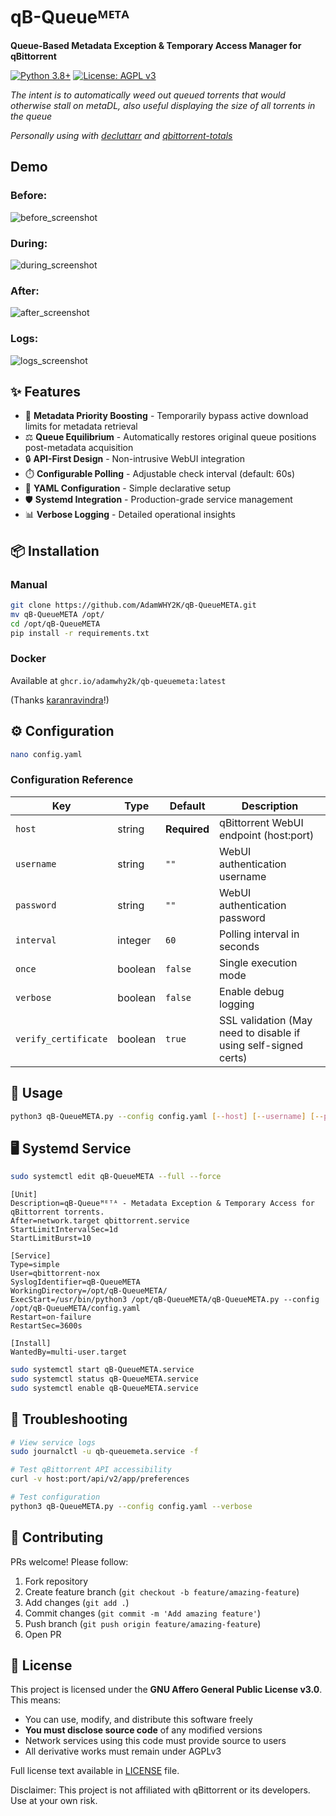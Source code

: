 # qB-Queueᴹᴱᵀᴬ
**Queue-Based Metadata Exception & Temporary Access Manager for qBittorrent**

[![Python 3.8+](https://img.shields.io/badge/python-3.8%2B-blue.svg)](https://www.python.org/)
[![License: AGPL v3](https://img.shields.io/badge/License-AGPL%20v3-blue.svg)](https://www.gnu.org/licenses/agpl-3.0)

*The intent is to automatically weed out queued torrents that would otherwise stall on metaDL, also useful displaying the size of all torrents in the queue*

*Personally using with [decluttarr](https://github.com/ManiMatter/decluttarr/) and [qbittorrent-totals](https://github.com/KaiStarkk/qbittorrent-totals)*

## Demo
### Before:
![before_screenshot](https://github.com/user-attachments/assets/a913808b-5a02-4916-ba6b-2d45fc6dfb6f)
### During:
![during_screenshot](https://github.com/user-attachments/assets/f0ebe124-a72f-4288-b6bf-0fca56042c94)
### After:
![after_screenshot](https://github.com/user-attachments/assets/ec0fcf37-d352-4632-ad8a-23f2e9e6ff9c)
### Logs:
![logs_screenshot](https://github.com/user-attachments/assets/1db4dcce-db69-4752-ba04-020e3816df58)


## ✨ Features
- 🚀 **Metadata Priority Boosting** - Temporarily bypass active download limits for metadata retrieval
- ⚖️ **Queue Equilibrium** - Automatically restores original queue positions post-metadata acquisition
- 🔒 **API-First Design** - Non-intrusive WebUI integration
- ⏱️ **Configurable Polling** - Adjustable check interval (default: 60s)
- 📜 **YAML Configuration** - Simple declarative setup
- 🛡️ **Systemd Integration** - Production-grade service management
- 📊 **Verbose Logging** - Detailed operational insights

## 📦 Installation
### Manual
```bash
git clone https://github.com/AdamWHY2K/qB-QueueMETA.git
mv qB-QueueMETA /opt/
cd /opt/qB-QueueMETA
pip install -r requirements.txt
```
### Docker
Available at `ghcr.io/adamwhy2k/qb-queuemeta:latest`

(Thanks [karanravindra](https://github.com/karanravindra)!)

## ⚙️ Configuration
```bash
nano config.yaml
```
### Configuration Reference
| Key                 | Type    | Default | Description                                           |
|---------------------|---------|---------|-------------------------------------------------------|
| `host`              | string  | **Required** | qBittorrent WebUI endpoint (host:port)                |
| `username`          | string  | `""`    | WebUI authentication username                         |
| `password`          | string  | `""`    | WebUI authentication password                         |
| `interval`          | integer | `60`    | Polling interval in seconds               |
| `once`              | boolean | `false` | Single execution mode                   |
| `verbose`           | boolean | `false` | Enable debug logging                                  |
| `verify_certificate`| boolean | `true`  | SSL validation (May need to disable if using self-signed certs)                            |

## 🚀 Usage
```bash
python3 qB-QueueMETA.py --config config.yaml [--host] [--username] [--password] [--interval]
```

## 🖥️ Systemd Service
```bash
sudo systemctl edit qB-QueueMETA --full --force
```
```systemd
[Unit]
Description=qB-Queueᴹᴱᵀᴬ - Metadata Exception & Temporary Access for qBittorrent torrents.
After=network.target qbittorrent.service
StartLimitIntervalSec=1d
StartLimitBurst=10

[Service]
Type=simple
User=qbittorrent-nox
SyslogIdentifier=qB-QueueMETA
WorkingDirectory=/opt/qB-QueueMETA/
ExecStart=/usr/bin/python3 /opt/qB-QueueMETA/qB-QueueMETA.py --config /opt/qB-QueueMETA/config.yaml
Restart=on-failure
RestartSec=3600s

[Install]
WantedBy=multi-user.target
```
```bash
sudo systemctl start qB-QueueMETA.service
sudo systemctl status qB-QueueMETA.service
sudo systemctl enable qB-QueueMETA.service
```

## 🚨 Troubleshooting
```bash
# View service logs
sudo journalctl -u qb-queuemeta.service -f

# Test qBittorrent API accessibility
curl -v host:port/api/v2/app/preferences

# Test configuration
python3 qB-QueueMETA.py --config config.yaml --verbose
```

## 🤝 Contributing
PRs welcome! Please follow:
1. Fork repository
2. Create feature branch (`git checkout -b feature/amazing-feature`)
3. Add changes (`git add .`)
4. Commit changes (`git commit -m 'Add amazing feature'`)
5. Push branch (`git push origin feature/amazing-feature`)
6. Open PR

## 📜 License
This project is licensed under the **GNU Affero General Public License v3.0**.  
This means:
- You can use, modify, and distribute this software freely
- **You must disclose source code** of any modified versions
- Network services using this code must provide source to users
- All derivative works must remain under AGPLv3

Full license text available in [LICENSE](https://raw.githubusercontent.com/AdamWHY2K/qB-QueueMETA/refs/heads/main/LICENSE) file.

Disclaimer: This project is not affiliated with qBittorrent or its developers. Use at your own risk.
